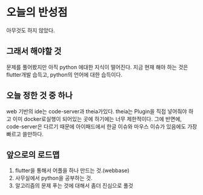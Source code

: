 # 오늘의 반성점

아무것도 하지 않았다.

## 그래서 해야할 것
문제를 풀어봤지만 아직 python 에대한 지식이 떨어진다.
지금 현재 해야 하는 것은 flutter개발 습득고, python의 언어에 대한 습득이다.

## 오늘 정한 것 중 하나
web 기반의 ide는 code-server과  theia가있다. 
theia는 Plugin을 직접 넣어줘야 하고 이미 docker로실행이 되어있는 곳에 하기에는 너무 제한적이다.
그에 반면에, code-server은 다르기 때문에 아이패드에서 한글 이슈와 마우스 이슈가 있음에도 가장 빠르고 쓸만하다.

## 앞으로의 로드맵
1. flutter을 통해서 어플을 하나 만드는 것.(webbase)
1. 사무실에서 python을 공부하는 것.
1. 알고리즘의 문제 푸는 것에 대해서 좀더 진심으로 풀것